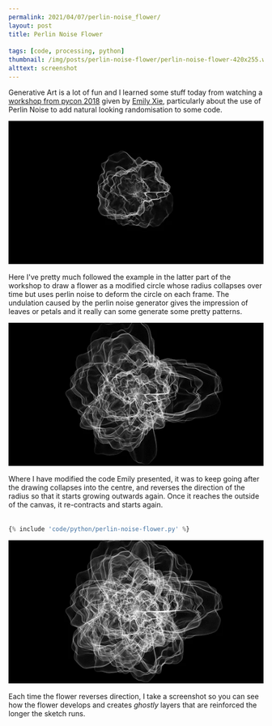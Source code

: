 ```yaml
---
permalink: 2021/04/07/perlin-noise_flower/
layout: post
title: Perlin Noise Flower

tags: [code, processing, python]
thumbnail: /img/posts/perlin-noise-flower/perlin-noise-flower-420x255.webp
alttext: screenshot
---
```


Generative Art is a lot of fun and I learned some stuff today from watching a <a href="">workshop from pycon 2018</a> given by <a href="https://twitter.com/emilyxxie">Emily Xie</a>,
particularly about the use of Perlin Noise to add natural looking randomisation to some code.

![first](/img/posts/perlin-noise-flower/flower-1.webp)

Here I've pretty much followed the example in the latter part of the workshop to draw a flower as a modified circle whose radius collapses over time but uses perlin noise to deform the
circle on each frame. The undulation caused by the perlin noise generator gives the impression of leaves or petals and it really can some generate some pretty patterns.

![second](/img/posts/perlin-noise-flower/flower-2.webp)

Where I have modified the code Emily presented, it was to keep going after the drawing collapses into the centre, and reverses the direction of the radius so that it starts growing outwards again. Once
it reaches the outside of the canvas, it re-contracts and starts again.

```python

{% include 'code/python/perlin-noise-flower.py' %}

```

![third](/img/posts/perlin-noise-flower/flower-3.webp)

Each time the flower reverses direction, I take a screenshot so you can see how the flower develops and creates _ghostly_ layers that are reinforced the longer the sketch runs.
